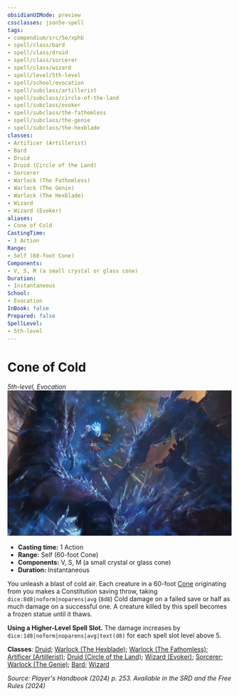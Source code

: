 ```yaml
---
obsidianUIMode: preview
cssclasses: json5e-spell
tags:
- compendium/src/5e/xphb
- spell/class/bard
- spell/class/druid
- spell/class/sorcerer
- spell/class/wizard
- spell/level/5th-level
- spell/school/evocation
- spell/subclass/artillerist
- spell/subclass/circle-of-the-land
- spell/subclass/evoker
- spell/subclass/the-fathomless
- spell/subclass/the-genie
- spell/subclass/the-hexblade
classes:
- Artificer (Artillerist)
- Bard
- Druid
- Druid (Circle of the Land)
- Sorcerer
- Warlock (The Fathomless)
- Warlock (The Genie)
- Warlock (The Hexblade)
- Wizard
- Wizard (Evoker)
aliases:
- Cone of Cold
CastingTime: 
- 1 Action
Range:
- Self (60-foot Cone)
Components:
- V, S, M (a small crystal or glass cone)
Duration:
- Instantaneous
School:
- Evocation
InBook: false
Prepared: false
SpellLevel:
- 5th-level
---
```

# Cone of Cold
*5th-level, Evocation*  
![](/3-Mechanics/CLI/spells/img/cone-of-cold.webp#right)

- **Casting time:** 1 Action
- **Range:** Self (60-foot Cone)
- **Components:** V, S, M (a small crystal or glass cone)
- **Duration:** Instantaneous

You unleash a blast of cold air. Each creature in a 60-foot [Cone](/3-Mechanics/CLI/variant-rules/cone-area-of-effect-xphb.md) originating from you makes a Constitution saving throw, taking `dice:8d8|noform|noparens|avg` (`8d8`) Cold damage on a failed save or half as much damage on a successful one. A creature killed by this spell becomes a frozen statue until it thaws.

**Using a Higher-Level Spell Slot.** The damage increases by `dice:1d8|noform|noparens|avg|text(d8)` for each spell slot level above 5.

**Classes**: [Druid](/3-Mechanics/CLI/lists/list-spells-classes-druid.md); [Warlock (The Hexblade)](/3-Mechanics/CLI/lists/list-spells-classes-the-hexblade-xge.md "subclass=XGE;class=XPHB"); [Warlock (The Fathomless)](/3-Mechanics/CLI/lists/list-spells-classes-the-fathomless-tce.md "subclass=TCE;class=XPHB"); [Artificer (Artillerist)](/3-Mechanics/CLI/lists/list-spells-classes-artillerist-tce.md "subclass=TCE;class=TCE"); [Druid (Circle of the Land)](/3-Mechanics/CLI/lists/list-spells-classes-circle-of-the-land-xphb.md "subclass=XPHB;class=XPHB"); [Wizard (Evoker)](/3-Mechanics/CLI/lists/list-spells-classes-evoker-xphb.md "subclass=XPHB;class=XPHB"); [Sorcerer](/3-Mechanics/CLI/lists/list-spells-classes-sorcerer.md); [Warlock (The Genie)](/3-Mechanics/CLI/lists/list-spells-classes-the-genie-tce.md "subclass=TCE;class=XPHB"); [Bard](/3-Mechanics/CLI/lists/list-spells-classes-bard.md); [Wizard](/3-Mechanics/CLI/lists/list-spells-classes-wizard.md)

*Source: Player's Handbook (2024) p. 253. Available in the <span title='Systems Reference Document (5.2)'>SRD</span> and the Free Rules (2024)*